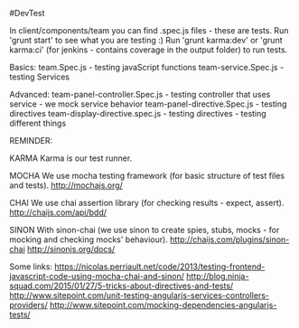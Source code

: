 #DevTest

In client/components/team you can find .spec.js files - these are tests.
Run 'grunt start' to see what you are testing :)
Run 'grunt karma:dev' or 'grunt karma:ci' (for jenkins - contains coverage in the output folder) to run tests.

Basics:
team.Spec.js - testing javaScript functions
team-service.Spec.js - testing Services

Advanced:
team-panel-controller.Spec.js - testing controller that uses service - we mock service behavior
team-panel-directive.Spec.js - testing directives
team-display-directive.spec.js - testing directives - testing different things


REMINDER:

KARMA
Karma is our test runner.

MOCHA
We use mocha testing framework (for basic structure of test files and tests).
http://mochajs.org/

CHAI
We use chai assertion library (for checking results - expect, assert).
http://chaijs.com/api/bdd/

SINON
With sinon-chai (we use sinon to create spies, stubs, mocks - for mocking and checking mocks' behaviour).
http://chaijs.com/plugins/sinon-chai
http://sinonjs.org/docs/

Some links:
https://nicolas.perriault.net/code/2013/testing-frontend-javascript-code-using-mocha-chai-and-sinon/
http://blog.ninja-squad.com/2015/01/27/5-tricks-about-directives-and-tests/
http://www.sitepoint.com/unit-testing-angularjs-services-controllers-providers/
http://www.sitepoint.com/mocking-dependencies-angularjs-tests/
